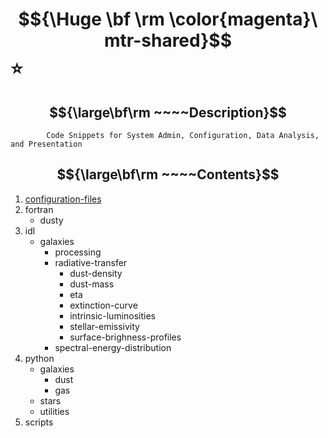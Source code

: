 # $${\Huge \bf \rm \color{magenta}\ mtr-shared}$$ :star:

## $${\large\bf\rm ~~~~Description}$$ 

            Code Snippets for System Admin, Configuration, Data Analysis, and Presentation

## $${\large\bf\rm ~~~~Contents}$$ 

1. <a href="https://github.com/mtrushton/mtr-shared/tree/main/configuration-files">configuration-files</a>
2. fortran
   - dusty
4. idl
   - galaxies
     - processing
     - radiative-transfer
       - dust-density
       - dust-mass
       - eta
       - extinction-curve
       - intrinsic-luminosities
       - stellar-emissivity
       - surface-brighness-profiles
     - spectral-energy-distribution
6. python
   - galaxies
     - dust
     - gas
   - stars
   - utilities
7. scripts
